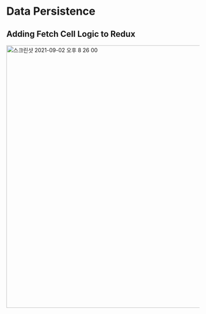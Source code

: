 # Data Persistence

## Adding Fetch Cell Logic to Redux

<img width="685" alt="스크린샷 2021-09-02 오후 8 26 00" src="https://user-images.githubusercontent.com/70752848/131835659-3d57205d-20c0-4627-83d3-91e918478af2.png">
